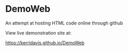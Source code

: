 # DemoWeb
An attempt at hosting HTML code online through github

View live demonstration site at:

https://kerridavis.github.io/DemoWeb
